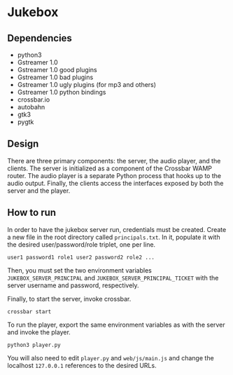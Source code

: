# Jukebox

## Dependencies

 - python3
 - Gstreamer 1.0
 - Gstreamer 1.0 good plugins
 - Gstreamer 1.0 bad plugins
 - Gstreamer 1.0 ugly plugins (for mp3 and others)
 - Gstreamer 1.0 python bindings
 - crossbar.io
 - autobahn
 - gtk3
 - pygtk

## Design

There are three primary components: the server, the audio player, and the
clients. The server is initialized as a component of the Crossbar WAMP
router. The audio player is a separate Python process that hooks up to
the audio output. Finally, the clients access the interfaces exposed by
both the server and the player.

## How to run

In order to have the jukebox server run, credentials must be created.
Create a new file in the root directory called `principals.txt`. In it,
populate it with the desired user/password/role triplet, one per line.

`
user1 password1 role1
user2 password2 role2
...
`

Then, you must set the two environment variables `JUKEBOX_SERVER_PRINCIPAL`
and `JUKEBOX_SERVER_PRINCIPAL_TICKET` with the server username and password,
respectively.

Finally, to start the server, invoke crossbar.

`crossbar start`

To run the player, export the same environment variables as with the server
and invoke the player.

`python3 player.py`

You will also need to edit `player.py` and `web/js/main.js` and change the
localhost `127.0.0.1` references to the desired URLs.
